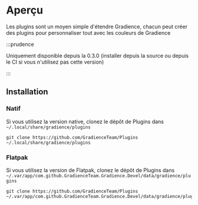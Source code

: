 # Aperçu

Les plugins sont un moyen simple d'étendre Gradience, chacun peut créer des plugins pour personnaliser tout avec les couleurs de Gradience

:::prudence

Uniquement disponible depuis la 0.3.0 (installer depuis la source ou depuis le CI si vous n'utilisez pas cette version)

:::


## Installation

### Natif

Si vous utilisez la version native, clonez le dépôt de Plugins dans `~/.local/share/gradience/plugins`

```shell
git clone https://github.com/GradienceTeam/Plugins ~/.local/share/gradience/plugins
```


### Flatpak

Si vous utilisez la version de Flatpak, clonez le dépôt de Plugins dans `~/.var/app/com.github.GradienceTeam.Gradience.Devel/data/gradience/plugins`

```shell
git clone https://github.com/GradienceTeam/Plugins ~/.var/app/com.github.GradienceTeam.Gradience.Devel/data/gradience/plugins
```

